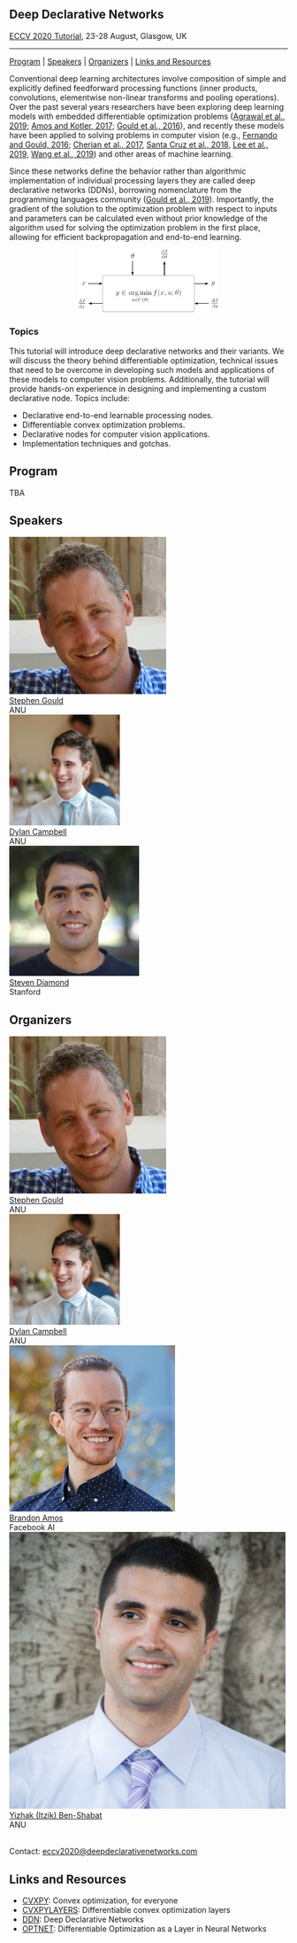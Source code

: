 <link rel="stylesheet" type="text/css" href="css/bootstrap.min.css">
<link rel="stylesheet" type="text/css" href="css/main.css?1" media="screen,projection">

## Deep Declarative Networks
[ECCV 2020 Tutorial](https://eccv2020.eu/workshops-and-tutorials/), 23-28 August, Glasgow, UK

---

[Program](#program) |
[Speakers](#invited-speakers) |
[Organizers](#organizers) |
[Links and Resources](#Links-and-Resources)

 
Conventional deep learning architectures involve composition of simple and explicitly defined feedforward processing functions (inner products, convolutions, elementwise non-linear transforms and pooling operations). Over the past several years researchers have been exploring deep learning models with embedded differentiable optimization problems ([Agrawal et al., 2019](http://web.stanford.edu/~boyd/papers/pdf/diff_cvxpy.pdf); 
[Amos and Kotler, 2017](https://github.com/locuslab/optnet); 
[Gould et al., 2016](https://arxiv.org/abs/1607.05447)), and recently these models have been applied to solving problems in computer vision (e.g., [Fernando and Gould, 2016](http://proceedings.mlr.press/v48/fernando16.pdf); 
 [Cherian et al., 2017](http://openaccess.thecvf.com/content_cvpr_2017/papers/Cherian_Generalized_Rank_Pooling_CVPR_2017_paper.pdf), [Santa Cruz et al., 2018](https://ieeexplore.ieee.org/document/8481554),
[Lee et al., 2019](http://openaccess.thecvf.com/content_CVPR_2019/papers/Lee_Meta-Learning_With_Differentiable_Convex_Optimization_CVPR_2019_paper.pdf), [Wang et al., 2019](https://arxiv.org/abs/1905.12149)) and other areas of machine learning.

Since these networks define the behavior rather than algorithmic implementation of individual processing layers they are called deep declarative networks (DDNs), borrowing nomenclature from the programming languages community ([Gould et al., 2019](https://arxiv.org/abs/1909.04866)). Importantly, the gradient of the solution to the optimization problem with respect to inputs and parameters can be calculated even without prior knowledge of the algorithm used for solving the optimization problem in the first place, allowing for efficient backpropagation and end-to-end learning.

<center>
<img src="assets/declarative_node.png" width="50%">
</center>

### Topics

This tutorial will introduce deep declarative networks and their variants. We will discuss the theory behind differentiable optimization, technical issues that need to be overcome in developing such models and applications of these models to computer vision problems. Additionally, the tutorial will provide hands-on experience in designing and implementing a custom declarative node.
 Topics include:
*	Declarative end-to-end learnable processing nodes.
*	Differentiable convex optimization problems.
*	Declarative nodes for computer vision applications.
*	Implementation techniques and gotchas.

## Program

TBA

## Speakers

<div class="row">
  <div class="col-xs-3">
    <a href="https://cecs.anu.edu.au/people/stephen-gould/" target="_blank">
      <img class="people-pic" src="assets/sgould.jpg">
    </a>
    <div class="people-name text-center">
      <a href="https://cecs.anu.edu.au/people/stephen-gould/" target="_blank">Stephen Gould</a><br>
      ANU
    </div>
  </div>
  
  <div class="col-xs-3">
    <a href="https://sites.google.com/view/djcampbell/" target="_blank">
      <img class="people-pic" src="assets/dcampbell.jpg">
    </a>
    <div class="people-name text-center">
      <a href="https://sites.google.com/view/djcampbell/" target="_blank">Dylan Campbell</a><br>
      ANU
    </div>
  </div>
    <div class="col-xs-3">
    <a href="http://web.stanford.edu/~stevend2/" target="_blank">
      <img class="people-pic" src="assets/sdiamond.jpg">
    </a>
    <div class="people-name text-center">
      <a href="http://web.stanford.edu/~stevend2/" target="_blank">Steven Diamond</a><br>
      Stanford
    </div>
  </div>
</div>


## Organizers

<div class="row">
  <div class="col-xs-3">
    <a href="https://cecs.anu.edu.au/people/stephen-gould/" target="_blank">
      <img class="people-pic" src="assets/sgould.jpg">
    </a>
    <div class="people-name text-center">
      <a href="https://cecs.anu.edu.au/people/stephen-gould/" target="_blank">Stephen Gould</a><br>
      ANU
    </div>
  </div>
  
  <div class="col-xs-3">
    <a href="https://sites.google.com/view/djcampbell/" target="_blank">
      <img class="people-pic" src="assets/dcampbell.jpg">
    </a>
    <div class="people-name text-center">
      <a href="https://sites.google.com/view/djcampbell/" target="_blank">Dylan Campbell</a><br>
      ANU
    </div>
  </div>
    <div class="col-xs-3">
    <a href="http://bamos.github.io/" target="_blank">
      <img class="people-pic" src="assets/bamos.png">
    </a>
    <div class="people-name text-center">
      <a href="http://bamos.github.io/" target="_blank">Brandon Amos</a><br>
      Facebook AI
    </div>
   </div>
     <div class="col-xs-3">
    <a href="https://www.itzikbs.com" target="_blank">
      <img class="people-pic" src="assets/ybenshabat.jpg">
    </a>
    <div class="people-name text-center">
      <a href="https://www.itzikbs.com" target="_blank">Yizhak (Itzik) Ben-Shabat</a><br>
      ANU
    </div>
  </div>
</div>
<br>
<p>
Contact: <a href="mailto:eccv2020@deepdeclarativenetworks.com">eccv2020@deepdeclarativenetworks.com</a>
</p>

## Links and Resources
* [CVXPY](https://www.cvxpy.org/): Convex optimization, for everyone
* [CVXPYLAYERS](https://github.com/cvxgrp/cvxpylayers): Differentiable convex optimization layers
* [DDN](https://github.com/anucvml/ddn): Deep Declarative Networks
* [OPTNET](https://github.com/locuslab/optnet): Differentiable Optimization as a Layer in Neural Networks
